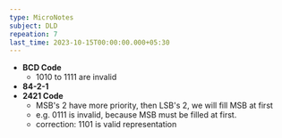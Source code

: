 ```yaml
---
type: MicroNotes
subject: DLD
repeation: 7
last_time: 2023-10-15T00:00:00.000+05:30
---
```


- **BCD Code**
	- 1010 to 1111 are invalid
- **84-2-1**
- **2421 Code**
	- MSB's 2 have more priority, then LSB's 2, we will fill MSB at first
	- e.g. 0111 is invalid, because MSB must be filled at first.
	- correction: 1101 is valid representation 